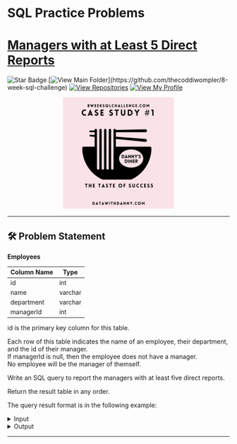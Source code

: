 # SQL Practice Problems

# [Managers with at Least 5 Direct Reports](https://leetcode.com/problems/managers-with-at-least-5-direct-reports)
![Star Badge](https://img.shields.io/static/v1?label=%F0%9F%8C%9F&message=If%20Useful&style=style=flat&color=BC4E99)
[![View Main Folder](https://img.shields.io/badge/View-Main_Folder-971901?)](https://github.com/thecoddiwompler/8-week-sql-challenge)
[![View Repositories](https://img.shields.io/badge/View-My_Repositories-blue?logo=GitHub)](https://github.com/thecoddiwompler?tab=repositories)
[![View My Profile](https://img.shields.io/badge/View-My_Profile-green?logo=GitHub)](https://github.com/thecoddiwompler)


<p align="center">
<img src="https://github.com/thecoddiwompler/8-week-sql-challenge/blob/main/IMG/diner.png" width=50% height=50%>

---

## 🛠️ Problem Statement

  <b>Employees</b>

|  Column Name  |Type |
| ------------- | ------------- |
| id  | int  |
| name  | varchar  |
| department | varchar |
| managerId | int |

id is the primary key column for this table.  
  
Each row of this table indicates the name of an employee, their department, and the id of their manager.  
If managerId is null, then the employee does not have a manager.    
No employee will be the manager of themself.  
  
  
Write an SQL query to report the managers with at least five direct reports.  

Return the result table in any order.  

The query result format is in the following example:  

 <details>
<summary>
Input
</summary>

| id  | name  | department | managerId |  
| --- |------ | ---------- | --------- | 
| 101 | John  | A          | None      |  
| 102 | Dan   | A          | 101       |  
| 103 | James | A          | 101       |  
| 104 | Amy   | A          | 101       |  
| 105 | Anne  | A          | 101       |  
| 106 | Ron   | B          | 101       |  

</details>

<details>
<summary>
Output
</summary>

| name |  
| ---- |  
| John |

</details>

---
